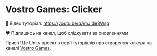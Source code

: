 # Vostro Games: Clicker
🎥 Відео туторіал: https://youtu.be/qAmJlde8Wsg

❤️ Підпишись на канал, щоб слідкувати за оновленнями

Привіт! Це Unity проект з серії туторіалів про створення клікера на каналі [Vostro Games](https://www.youtube.com/channel/UCHuk3htptNNKUGUbybTJrOA).

